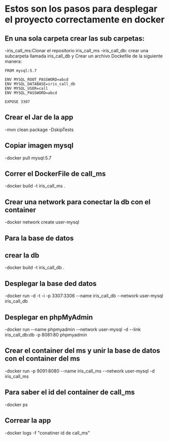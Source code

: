 # Estos son los pasos para desplegar el proyecto correctamente en docker
## En una sola carpeta crear las sub carpetas:

-iris_call_ms:Clonar el repositorio iris_call_ms
-iris_call_db: crear una subcarpeta llamada iris_call_db y Crear un archivo Dockefile de la siguiente manera:
	
	FROM mysql:5.7

	ENV MYSQL_ROOT_PASSWORD=abcd
	ENV MYSQL_DATABASE=iris_call_db
	ENV MYSQL_USER=call
	ENV MYSQL_PASSWORD=abcd

	EXPOSE 3307

## Crear el Jar de la app
-mvn clean package -DskipTests

## Copiar imagen mysql
-docker pull mysql:5.7

## Correr el DockerFile de call_ms
-docker build -t iris_call_ms .

## Crear una network para conectar la db con el container
-docker network create user-mysql

## Para la base de datos
## crear la db
-docker build -t iris_call_db .

## Desplegar la base ded datos
-docker run -d -t -i -p 3307:3306 --name iris_call_db --network user-mysql iris_call_db

## Desplegar en phpMyAdmin
-docker run --name phpmyadmin --network user-mysql -d --link iris_call_db:db -p 8081:80 phpmyadmin

## Crear el container del ms y unir la base de datos con el container del ms
-docker run -p 9091:8080 --name iris_call_ms --network user-mysql -d iris_call_ms

## Para saber el id del container de call_ms
-docker ps

## Correar la app
-docker logs -f "conatiner id de call_ms"
